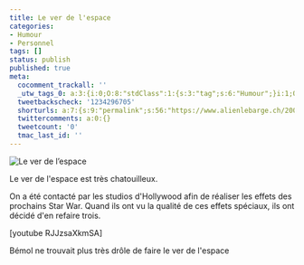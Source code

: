 ```yaml
---
title: Le ver de l'espace
categories:
- Humour
- Personnel
tags: []
status: publish
published: true
meta:
  cocomment_trackall: ''
  _utw_tags_0: a:3:{i:0;O:8:"stdClass":1:{s:3:"tag";s:6:"Humour";}i:1;O:8:"stdClass":1:{s:3:"tag";s:9:"Personnel";}i:2;O:8:"stdClass":1:{s:3:"tag";s:6:"Vidéo";}}
  tweetbackscheck: '1234296705'
  shorturls: a:7:{s:9:"permalink";s:56:"https://www.alienlebarge.ch/2007/07/27/le-ver-de-lespace/";s:7:"tinyurl";s:25:"https://tinyurl.com/aadmm7";s:4:"isgd";s:17:"https://is.gd/j4X9";s:5:"bitly";s:20:"https://bit.ly/2vxBUJ";s:5:"snipr";s:22:"https://snipr.com/bn7r0";s:5:"snurl";s:22:"https://snurl.com/bn7r0";s:7:"snipurl";s:24:"https://snipurl.com/bn7r0";}
  twittercomments: a:0:{}
  tweetcount: '0'
  tmac_last_id: ''
---
```

<img src="https://dlgjp9x71cipk.cloudfront.net/2007/07/leverdelespace.png" alt="Le ver de l’espace" />

Le ver de l'espace est très chatouilleux.

On a été contacté par les studios d'Hollywood afin de réaliser les effets des prochains Star War. Quand ils ont vu la qualité de ces effets spéciaux, ils ont décidé d'en refaire trois.

<!--more-->

[youtube RJJzsaXkmSA]

Bémol ne trouvait plus très drôle de faire le ver de l'espace
